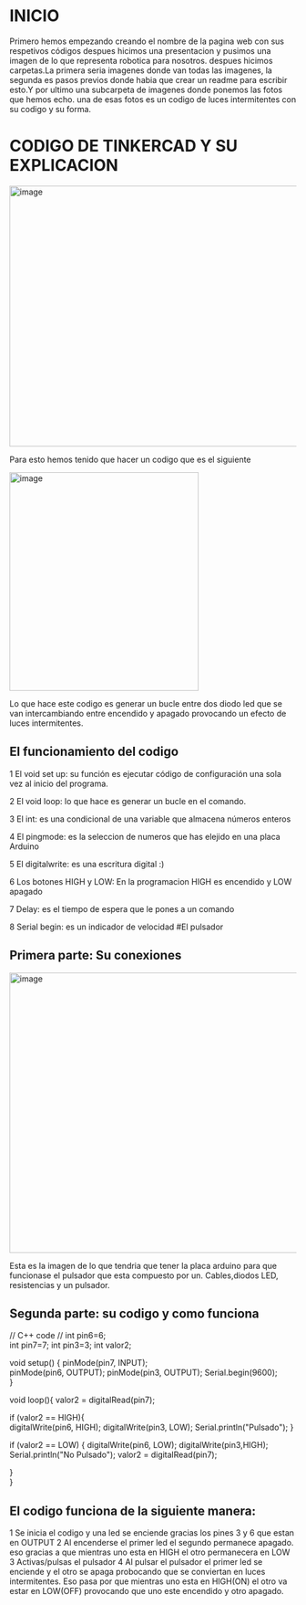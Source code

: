 # INICIO
Primero hemos empezando creando el nombre de la pagina web con sus respetivos códigos despues hicimos una presentacion y pusimos una imagen de lo que representa robotica para nosotros.
despues hicimos carpetas.La primera seria imagenes donde van todas las imagenes, la segunda es pasos previos donde habia que crear un readme para escribir esto.Y por ultimo una subcarpeta de imagenes donde ponemos las fotos que hemos echo.
una de esas fotos es un codigo de luces intermitentes con su codigo y su forma.
# CODIGO DE TINKERCAD Y SU EXPLICACION
<img width="568" height="457" alt="image" src="https://github.com/user-attachments/assets/5281ac29-472b-4d43-8ba1-a327870bf450" />

Para esto hemos tenido que hacer un codigo que es el siguiente

<img width="332" height="383" alt="image" src="https://github.com/user-attachments/assets/30ae8b77-d8ad-4919-b8d4-71a6325249ac" />

Lo que hace este codigo es generar un bucle entre dos diodo led que se van intercambiando entre encendido y apagado provocando un efecto de luces intermitentes.
## El funcionamiento del codigo
1 El void set up: su función es ejecutar código de configuración una sola vez al inicio del programa.

2 El void loop: lo que hace es generar un bucle en el comando.

3 El int: es una condicional de una variable que almacena números enteros

4 El pingmode: es la seleccion de numeros que has elejido en una placa Arduino

5 El digitalwrite: es  una escritura digital :)

6 Los botones HIGH y LOW: En la programacion HIGH es encendido y LOW apagado

7 Delay: es el tiempo de espera que le pones a un comando 

8 Serial begin: es un indicador de velocidad 
#El pulsador
## Primera parte: Su conexiones
<img width="638" height="491" alt="image" src="https://github.com/user-attachments/assets/d973f853-685a-48c2-afc5-de1669b71147" />

Esta es la imagen de lo que tendria que tener la placa arduino para que funcionase el pulsador que esta compuesto por un. Cables,diodos LED, resistencias y un pulsador.
## Segunda parte: su codigo y como funciona
// C++ code
//
int pin6=6;   
int pin7=7;
int pin3=3;
int valor2;

void setup() {
  pinMode(pin7, INPUT);   
  pinMode(pin6, OUTPUT);
  pinMode(pin3, OUTPUT);
  Serial.begin(9600);        
} 
                      
void loop(){ 
   valor2 = digitalRead(pin7);
          
          


if (valor2 == HIGH){  
    digitalWrite(pin6, HIGH); 
  digitalWrite(pin3, LOW);
    Serial.println("Pulsado");
}   
 
 if (valor2 == LOW) { 
    digitalWrite(pin6, LOW);
   digitalWrite(pin3,HIGH);
    Serial.println("No Pulsado");
      valor2 = digitalRead(pin7); 
  
  
}   
}
## El codigo funciona de la siguiente manera:
1 Se inicia el codigo y una led se enciende gracias los pines 3 y 6 que estan en OUTPUT
2 Al encenderse el primer led el segundo permanece apagado. eso gracias a que mientras uno esta en HIGH el otro permanecera en LOW
3 Activas/pulsas el pulsador 
4 Al pulsar el pulsador el primer  led se enciende y el otro se apaga probocando que se conviertan en luces intermitentes. Eso pasa por que mientras uno esta en HIGH(ON) el otro va estar en LOW(OFF) provocando que uno este encendido y otro apagado.
